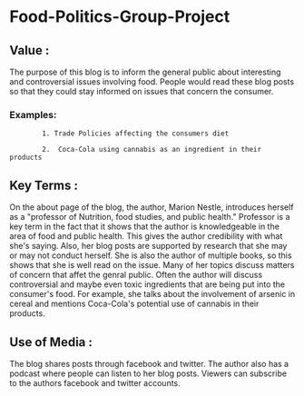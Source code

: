 # Food-Politics-Group-Project

## Value :

The purpose of this blog is to inform the general public about interesting and controversial issues involving food. People would read these blog posts so that they could stay informed on issues that concern the consumer.

 ### Examples: 
  
            1. Trade Policies affecting the consumers diet
  
            2.  Coca-Cola using cannabis as an ingredient in their products

## Key Terms :

On the about page of the blog, the author, Marion Nestle, introduces herself as a "professor of Nutrition, food studies, and public health." Professor is a key term in the fact that it shows that the author is knowledgeable in the area of food and public health. This gives the author credibility with what she's saying. Also, her blog posts are supported by research that she may or may not conduct herself. She is also the author of multiple books, so this shows that she is well read on the issue. Many of her topics discuss matters of concern that affet the genral public. Often the author will discuss controversial and maybe even toxic ingredients that are being put into the consumer's food. For example, she talks about the involvement of arsenic in cereal and mentions Coca-Cola's potential use of cannabis in their products.

## Use of Media : 

The blog shares posts through facebook and twitter. The author also has a podcast where people can listen to her blog posts. Viewers can subscribe to the authors facebook and twitter accounts.
